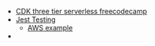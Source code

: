 - [CDK three tier serverless freecodecamp](https://www.freecodecamp.org/news/aws-cdk-v2-three-tier-serverless-application/)
- [Jest Testing](https://github.com/aws-samples/aws-cdk-lambda-automated-testing/blob/main/jest.config.js)
	- [AWS example](https://docs.aws.amazon.com/cdk/v2/guide/testing.html)
- 